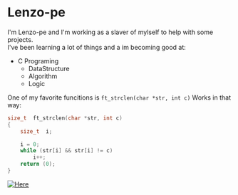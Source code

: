 # Lenzo-pe

I'm Lenzo-pe and I'm working as a slaver of mylself to help with some projects.  
I've been learning a lot of things and a im becoming good at:
* C Programing
	* DataStructure
	* Algorithm
	* Logic

One of my favorite funcitions is `ft_strclen(char *str, int c)`
Works in that way:
```c
size_t	ft_strclen(char *str, int c)
{
	size_t	i;

	i = 0;
	while (str[i] && str[i] != c)
		i++;
	return (0);
}
```

[![Here](https://github.com/google/material-design-icons/blob/master/png/social/architecture/materialiconsoutlined/48dp/2x/outline_architecture_black_48dp.png)](https://www.google.com/)